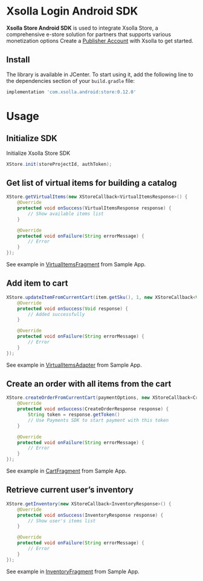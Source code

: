 # Xsolla Login Android SDK

**Xsolla Store Android SDK** is used to integrate Xsolla Store, a comprehensive e-store solution for partners that supports various monetization options Create a  [Publisher Account](https://publisher.xsolla.com/signup?store_type=sdk) with Xsolla to get started.

## Install
The library is available in JCenter. To start using it, add the following line to the dependencies section of your `build.gradle` file:

```groovy
implementation 'com.xsolla.android:store:0.12.0'
```

# Usage

## Initialize SDK
Initialize Xsolla Store SDK

```java
XStore.init(storeProjectId, authToken);
```

## Get list of virtual items for building a catalog

```java
XStore.getVirtualItems(new XStoreCallback<VirtualItemsResponse>() {
    @Override
    protected void onSuccess(VirtualItemsResponse response) {
        // Show available items list
    }

    @Override
    protected void onFailure(String errorMessage) {
        // Error
    }
});
```
See example in [VirtualItemsFragment](https://github.com/xsolla/store-android-sdk/blob/master/app/src/main/java/com/xsolla/android/storesdkexample/fragments/VirtualItemsFragment.java) from Sample App.

## Add item to cart

```java
XStore.updateItemFromCurrentCart(item.getSku(), 1, new XStoreCallback<Void>() {
    @Override
    protected void onSuccess(Void response) {
        // Added successfully
    }

    @Override
    protected void onFailure(String errorMessage) {
        // Error
    }
});
```
See example in [VirtualItemsAdapter](https://github.com/xsolla/store-android-sdk/blob/master/app/src/main/java/com/xsolla/android/storesdkexample/adapter/VirtualItemsAdapter.java) from Sample App.

## Create an order with all items from the cart

```java
XStore.createOrderFromCurrentCart(paymentOptions, new XStoreCallback<CreateOrderResponse>() {
    @Override
    protected void onSuccess(CreateOrderResponse response) {
        String token = response.getToken()
        // Use Payments SDK to start payment with this token
    }

    @Override
    protected void onFailure(String errorMessage) {
        // Error
    }
});
```
See example in [CartFragment](https://github.com/xsolla/store-android-sdk/blob/master/app/src/main/java/com/xsolla/android/storesdkexample/fragments/CartFragment.java) from Sample App.

## Retrieve current user’s inventory

```java
XStore.getInventory(new XStoreCallback<InventoryResponse>() {
    @Override
    protected void onSuccess(InventoryResponse response) {
        // Show user's items list
    }

    @Override
    protected void onFailure(String errorMessage) {
        // Error
    }
});
```
See example in [InventoryFragment](https://github.com/xsolla/store-android-sdk/blob/master/app/src/main/java/com/xsolla/android/storesdkexample/fragments/InventoryFragment.java) from Sample App.
